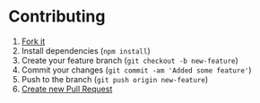 # Contributing

1. [Fork it](https://help.github.com/articles/fork-a-repo/)
2. Install dependencies (`npm install`)
3. Create your feature branch (`git checkout -b new-feature`)
4. Commit your changes (`git commit -am 'Added some feature'`)
5. Push to the branch (`git push origin new-feature`)
6. [Create new Pull Request](https://help.github.com/articles/creating-a-pull-request/)
